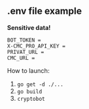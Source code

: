 ## .env file example

**Sensitive data!**

```
BOT_TOKEN = 
X-CMC_PRO_API_KEY = 
PRIVAT_URL = 
CMC_URL = 
```

How to launch:

1. `go get -d ./...`
2. `go build`
2. `cryptobot`